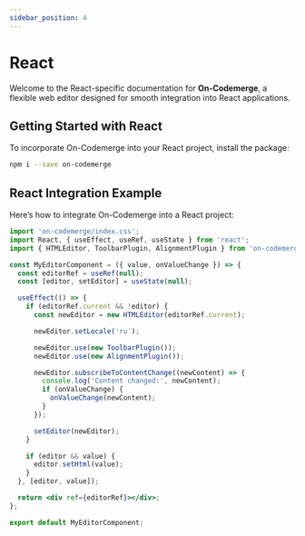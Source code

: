 ```yaml
---
sidebar_position: 4
---
```


# React

Welcome to the React-specific documentation for **On-Codemerge**, a flexible web editor designed for smooth integration into React applications.

## Getting Started with React

To incorporate On-Codemerge into your React project, install the package:

```bash
npm i --save on-codemerge
```

## React Integration Example

Here’s how to integrate On-Codemerge into a React project:

```jsx title="MyEditorComponent.jsx"
import 'on-codemerge/index.css';
import React, { useEffect, useRef, useState } from 'react';
import { HTMLEditor, ToolbarPlugin, AlignmentPlugin } from 'on-codemerge';

const MyEditorComponent = ({ value, onValueChange }) => {
  const editorRef = useRef(null);
  const [editor, setEditor] = useState(null);

  useEffect(() => {
    if (editorRef.current && !editor) {
      const newEditor = new HTMLEditor(editorRef.current);

      newEditor.setLocale('ru');

      newEditor.use(new ToolbarPlugin());
      newEditor.use(new AlignmentPlugin());

      newEditor.subscribeToContentChange((newContent) => {
        console.log('Content changed:', newContent);
        if (onValueChange) {
          onValueChange(newContent);
        }
      });

      setEditor(newEditor);
    }

    if (editor && value) {
      editor.setHtml(value);
    }
  }, [editor, value]);

  return <div ref={editorRef}></div>;
};

export default MyEditorComponent;
```
